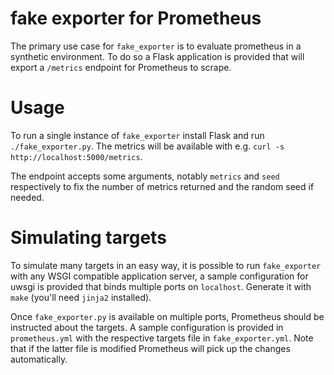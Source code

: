 fake exporter for Prometheus
============================

The primary use case for `fake_exporter` is to evaluate prometheus in a
synthetic environment. To do so a Flask application is provided that
will export a `/metrics` endpoint for Prometheus to scrape.

Usage
=====

To run a single instance of `fake_exporter` install Flask and run
`./fake_exporter.py`. The metrics will be available with e.g. `curl -s
http://localhost:5000/metrics`.

The endpoint accepts some arguments, notably `metrics` and `seed`
respectively to fix the number of metrics returned and the random seed
if needed.

Simulating targets
=======================

To simulate many targets in an easy way, it is possible to run
`fake_exporter` with any WSGI compatible application server, a sample
configuration for uwsgi is provided that binds multiple ports on
`localhost`. Generate it with `make` (you'll need `jinja2` installed).

Once `fake_exporter.py` is available on multiple ports, Prometheus
should be instructed about the targets. A sample configuration is
provided in `prometheus.yml` with the respective targets file in
`fake_exporter.yml`. Note that if the latter file is modified
Prometheus will pick up the changes automatically.
